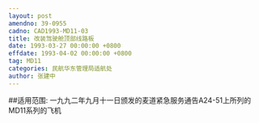 ```yaml
---
layout: post
amendno: 39-0955
cadno: CAD1993-MD11-03
title: 改装驾驶舱顶部线路板
date: 1993-03-27 00:00:00 +0800
effdate: 1993-04-02 00:00:00 +0800
tag: MD11
categories: 民航华东管理局适航处
author: 张建中
---
```


##适用范围:
一九九二年九月十一日颁发的麦道紧急服务通告A24-51上所列的MD11系列的飞机

